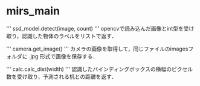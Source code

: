 # mirs_main

'''
ssd_model.detect(image, count)
'''
opencvで読み込んだ画像とint型を受け取り，認識した物体のラベルをリストで返す．

'''
camera.get_image()
'''
カメラの画像を取得して，同じファイルのimagesフォルダに .jpg 形式で画像を保存する．

'''
calc.calc_dist(width)
'''
認識したバインディングボックスの横幅のピクセル数を受け取り，予測される机との距離を返す．
